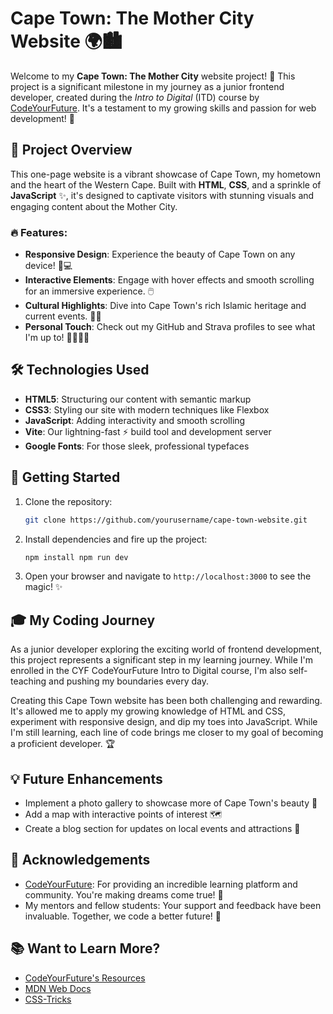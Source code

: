 # Cape Town: The Mother City Website 🌍🏙️

Welcome to my **Cape Town: The Mother City** website project! 🎉 This project is a significant milestone in my journey as a junior frontend developer, created during the *Intro to Digital* (ITD) course by [CodeYourFuture](https://codeyourfuture.io/). It's a testament to my growing skills and passion for web development! 🚀

## 🌟 Project Overview

This one-page website is a vibrant showcase of Cape Town, my hometown and the heart of the Western Cape. Built with **HTML**, **CSS**, and a sprinkle of **JavaScript** ✨, it's designed to captivate visitors with stunning visuals and engaging content about the Mother City.

### 🔥 Features:

- **Responsive Design**: Experience the beauty of Cape Town on any device! 📱💻
- **Interactive Elements**: Engage with hover effects and smooth scrolling for an immersive experience. 🖱️
- **Cultural Highlights**: Dive into Cape Town's rich Islamic heritage and current events. 🕌📰
- **Personal Touch**: Check out my GitHub and Strava profiles to see what I'm up to! 👨‍💻🏃‍♂️

## 🛠️ Technologies Used

- **HTML5**: Structuring our content with semantic markup
- **CSS3**: Styling our site with modern techniques like Flexbox
- **JavaScript**: Adding interactivity and smooth scrolling
- **Vite**: Our lightning-fast ⚡ build tool and development server
- **Google Fonts**: For those sleek, professional typefaces

## 🚀 Getting Started

1. Clone the repository:
   ```bash
   git clone https://github.com/yourusername/cape-town-website.git
2. Install dependencies and fire up the project:
   ```bash
   npm install npm run dev
3. Open your browser and navigate to `http://localhost:3000` to see the magic! ✨

## 🎓 My Coding Journey

As a junior developer exploring the exciting world of frontend development, this project represents a significant step in my learning journey. While I'm enrolled in the CYF CodeYourFuture Intro to Digital course, I'm also self-teaching and pushing my boundaries every day.

Creating this Cape Town website has been both challenging and rewarding. It's allowed me to apply my growing knowledge of HTML and CSS, experiment with responsive design, and dip my toes into JavaScript. While I'm still learning, each line of code brings me closer to my goal of becoming a proficient developer. 🏆

## 💡 Future Enhancements

* Implement a photo gallery to showcase more of Cape Town's beauty 📸
* Add a map with interactive points of interest 🗺️
* Create a blog section for updates on local events and attractions 📝

## 🤝 Acknowledgements

* [CodeYourFuture](https://codeyourfuture.io): For providing an incredible learning platform and community. You're making dreams come true! 🌟
* My mentors and fellow students: Your support and feedback have been invaluable. Together, we code a better future! 💪

## 📚 Want to Learn More?

* [CodeYourFuture's Resources](https://codeyourfuture.io)
* [MDN Web Docs](https://developer.mozilla.org/)
* [CSS-Tricks](https://css-tricks.com/)
